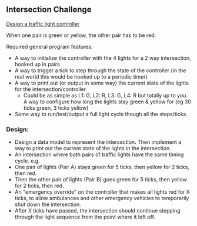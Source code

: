 ## Intersection Challenge

[Design a traffic light controller](https://gist.github.com/arlandism/c87233bf17845d4f89bf6f09da84550d)

When one pair is green or yellow, the other pair has to be red.

Required general program features:

- A way to initialize the controller with the 4 lights for a 2 way intersection, hooked up in pairs
- A way to trigger a tick to step through the state of the controller (in the real world this would be hooked up to a periodic timer)
- A way to print out (or output in some way) the current state of the lights for the intersection/controller.
  - Could be as simple as L1: G, L2: R, L3: G, L4: R but totally up to you.
A way to configure how long the lights stay green & yellow for (eg 30 ticks green, 3 ticks yellow)
- Some way to run/test/output a full light cycle though all the steps/ticks.

### Design:
- Design a data model to represent the intersection. Then implement a way to print out the current state of the lights in the intersection.
- An intersection where both pairs of traffic lights have the same timing cycle. e.g.
- One pair of lights (Pair A) stays green for 5 ticks, then yellow for 2 ticks, then red.
- Then the other pair of lights (Pair B) goes green for 5 ticks, then yellow for 2 ticks, then red.
- An "emergency override" on the controller that makes all lights red for X ticks, to allow ambulances and other emergency vehicles to temporarily shut down the intersection.
- After X ticks have passed, the intersection should continue stepping through the light sequence from the point where it left off.
